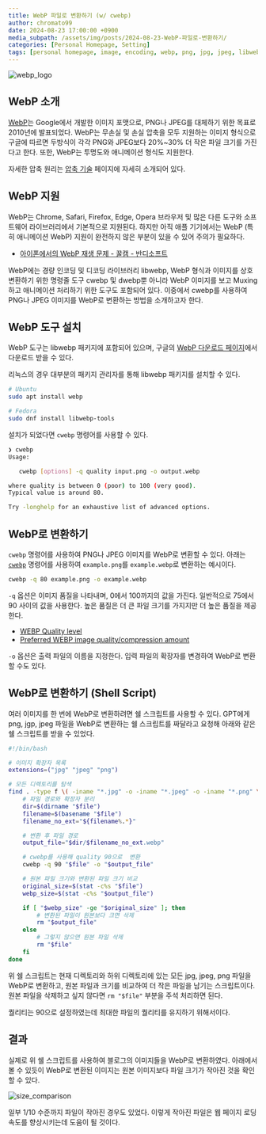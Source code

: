 ```yaml
---
title: WebP 파일로 변환하기 (w/ cwebp)
author: chromato99
date: 2024-08-23 17:00:00 +0900
media_subpath: /assets/img/posts/2024-08-23-WebP-파일로-변환하기/
categories: [Personal Homepage, Setting]
tags: [personal homepage, image, encoding, webp, png, jpg, jpeg, libwebp, cwebp]
---
```


![webp_logo](https://developers.google.com/static/speed/webp/images/webplogo.png)

## WebP 소개

[WebP](https://developers.google.com/speed/webp?hl=ko)는 Google에서 개발한 이미지 포맷으로, PNG나 JPEG를 대체하기 위한 목표로 2010년에 발표되었다. WebP는 무손실 및 손실 압축을 모두 지원하는 이미지 형식으로 구글에 따르면 두방식이 각각 PNG와 JPEG보다 20%~30% 더 작은 파일 크기를 가진다고 한다. 또한, WebP는 투명도와 애니메이션 형식도 지원한다. 

자세한 압축 원리는 [압축 기술](https://developers.google.com/speed/webp/docs/compression?hl=ko) 페이지에 자세히 소개되어 있다.

## WebP 지원

WebP는 Chrome, Safari, Firefox, Edge, Opera 브라우저 및 많은 다른 도구와 소프트웨어 라이브러리에서 기본적으로 지원된다. 하지만 아직 애플 기기에서는 WebP (특히 애니메이션 WebP) 지원이 완전하지 않은 부분이 있을 수 있어 주의가 필요하다.

- [아이폰에서의 WebP 재생 문제 - 꿀캠 - 반디소프트](https://kr.bandisoft.com/honeycam/help/webp-iphone-compatible/)

WebP에는 경량 인코딩 및 디코딩 라이브러리 libwebp, WebP 형식과 이미지를 상호 변환하기 위한 명령줄 도구 cwebp 및 dwebp뿐 아니라 WebP 이미지를 보고 Muxing하고 애니메이션 처리하기 위한 도구도 포함되어 있다. 이중에서 cwebp를 사용하여 PNG나 JPEG 이미지를 WebP로 변환하는 방법을 소개하고자 한다.

## WebP 도구 설치

WebP 도구는 libwebp 패키지에 포함되어 있으며, 구글의 [WebP 다운로드 페이지](https://developers.google.com/speed/webp/download?hl=ko)에서 다운로드 받을 수 있다.

리눅스의 경우 대부분의 패키지 관리자를 통해 libwebp 패키지를 설치할 수 있다.

```bash
# Ubuntu
sudo apt install webp

# Fedora
sudo dnf install libwebp-tools
```

설치가 되었다면 `cwebp` 명령어를 사용할 수 있다.

```bash
❯ cwebp                                                        
Usage:

   cwebp [options] -q quality input.png -o output.webp

where quality is between 0 (poor) to 100 (very good).
Typical value is around 80.

Try -longhelp for an exhaustive list of advanced options.
```

## WebP로 변환하기

`cwebp` 명령어를 사용하여 PNG나 JPEG 이미지를 WebP로 변환할 수 있다. 아래는 [`cwebp`](https://developers.google.com/speed/webp/docs/cwebp?hl=ko) 명령어를 사용하여 `example.png`를 `example.webp`로 변환하는 예시이다.

```bash
cwebp -q 80 example.png -o example.webp
```

`-q` 옵션은 이미지 품질을 나타내며, 0에서 100까지의 값을 가진다. 일반적으로 75에서 90 사이의 값을 사용한다. 높은 품질은 더 큰 파일 크기를 가지지만 더 높은 품질을 제공한다.

- [WEBP Quality level](https://wordpress.org/support/topic/webp-quality-level/)
- [Preferred WEBP image quality/compression amount](https://www.reddit.com/r/webdev/comments/vjq5ei/preferred_webp_image_qualitycompression_amount/)

`-o` 옵션은 출력 파일의 이름을 지정한다. 입력 파일의 확장자를 변경하여 WebP로 변환할 수도 있다.

## WebP로 변환하기 (Shell Script)

여러 이미지를 한 번에 WebP로 변환하려면 쉘 스크립트를 사용할 수 있다. GPT에게 png, jgp, jpeg 파일을 WebP로 변환하는 쉘 스크립트를 짜달라고 요청해 아래와 같은 쉘 스크립트를 받을 수 있었다.

```bash
#!/bin/bash

# 이미지 확장자 목록
extensions=("jpg" "jpeg" "png")

# 모든 디렉토리를 탐색
find . -type f \( -iname "*.jpg" -o -iname "*.jpeg" -o -iname "*.png" \) | while read -r file; do
    # 파일 경로와 확장자 분리
    dir=$(dirname "$file")
    filename=$(basename "$file")
    filename_no_ext="${filename%.*}"

    # 변환 후 파일 경로
    output_file="$dir/$filename_no_ext.webp"

    # cwebp를 사용해 quality 90으로  변환
    cwebp -q 90 "$file" -o "$output_file"

    # 원본 파일 크기와 변환된 파일 크기 비교
    original_size=$(stat -c%s "$file")
    webp_size=$(stat -c%s "$output_file")

    if [ "$webp_size" -ge "$original_size" ]; then
        # 변환된 파일이 원본보다 크면 삭제
        rm "$output_file"
    else
        # 그렇지 않으면 원본 파일 삭제
        rm "$file"
    fi
done
```

위 쉘 스크립트는 현재 디렉토리와 하위 디렉토리에 있는 모든 jpg, jpeg, png 파일을 WebP로 변환하고, 원본 파일과 크기를 비교하여 더 작은 파일을 남기는 스크립트이다. 원본 파일을 삭제하고 싶지 않다면 `rm "$file"` 부분을 주석 처리하면 된다.

퀄리티는 90으로 설정하였는데 최대한 파일의 퀄리티를 유지하기 위해서이다.


## 결과

실제로 위 쉘 스크립트를 사용하여 블로그의 이미지들을 WebP로 변환하였다. 아래에서 볼 수 있듯이 WebP로 변환된 이미지는 원본 이미지보다 파일 크기가 작아진 것을 확인할 수 있다.

![size_comparison](/size_comparison.webp)

일부 1/10 수준까지 파일이 작아진 경우도 있었다. 이렇게 작아진 파일은 웹 페이지 로딩 속도를 향상시키는데 도움이 될 것이다.

